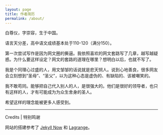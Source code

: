 ```yaml
---
layout: page
title: 作者简历
permalink: /about/
---
```


白尊仪，字崇容，生于中国。

语言天分差，高中语文成绩基本处于110-120（满分150）。

第一次尝试写作是因为网文圈的撕逼。我依照喜欢的网文套路写了几章，越写越疑惑。为什么要这样设定？网文的套路的道理在哪里？想明白以后，也就不写了。

我是个同理心过盛的人，用文邹邹的话说就是悲天悯人。说到心地善良，很多网友会立刻想到“圣母”、“圣父”，以为这种心态是虚伪的、有缺陷的、该被嘲笑的。

我不敢苟同。能够把自己代入别人的人，是很强大的。他们是很好的领导者，也只有这样的人，才有可能成为为众生舍身的圣人。

希望这样的理念能被更多人感受到。

---

Credits | 特别鸣谢

网站的搭建参考了 [Jekyll Now](https://github.com/barryclark/jekyll-now) 和 [Lagrange](https://github.com/LeNPaul/Lagrange)。